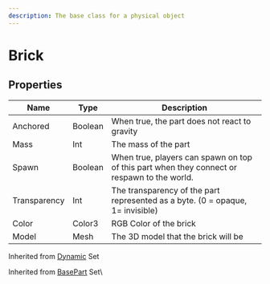 ```yaml
---
description: The base class for a physical object
---
```


# Brick

## Properties

| Name         | Type    | Description                                                                                 |
| ------------ | ------- | ------------------------------------------------------------------------------------------- |
| Anchored     | Boolean | When true, the part does not react to gravity                                               |
| Mass         | Int     | The mass of the part                                                                        |
| Spawn        | Boolean | When true, players can spawn on top of this part when they connect or respawn to the world. |
| Transparency | Int     | The transparency of the part represented as a byte. (0 = opaque, 1= invisible)              |
| Color        | Color3  | RGB Color of the brick                                                                      |
| Model        | Mesh    | The 3D model that the brick will be                                                         |

Inherited from [Dynamic](https://docs.brickverse.co/bricklua-lua-references-manual/dymanic) Set

Inherited from [BasePart](https://docs.brickverse.co/bricklua-lua-references-manual/dymanic) Set\
